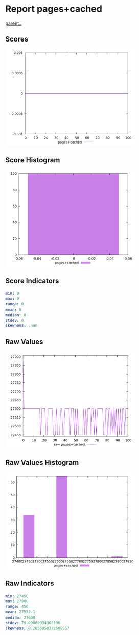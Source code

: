 # Report pages+cached

[parent..](./..)  


## Scores

![score](./score.png)  

## Score Histogram

![hist](./hist.png)  

## Score Indicators

```yaml
min: 0
max: 0
range: 0
mean: 0
median: 0
stdev: 0
skewness: .nan

```

## Raw Values

![raw](./raw.png)  

## Raw Values Histogram

![raw hist](./raw_hist.png)  

## Raw Indicators

```yaml
min: 27450
max: 27900
range: 450
mean: 27552.1
median: 27600
stdev: 79.09860934302196
skewness: 0.2656850372508557

```

<style>
  img {
    max-width: 80%;
  }
</style>
      

